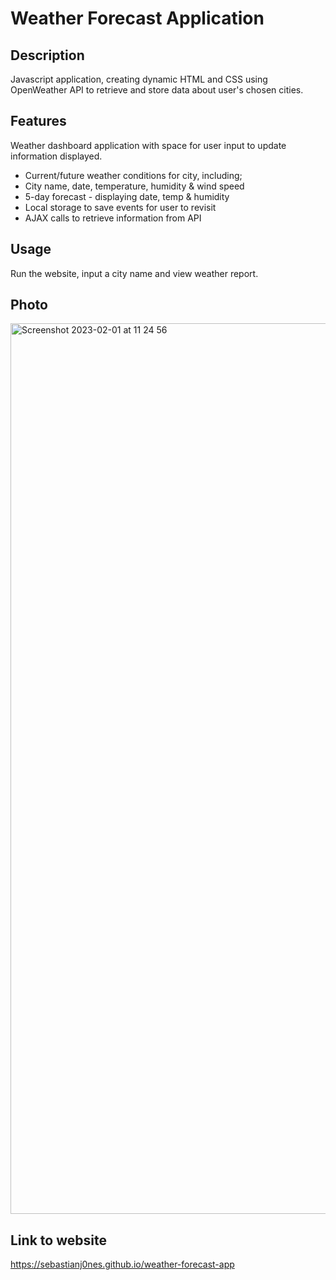 # Weather Forecast Application

## Description
Javascript application, creating dynamic HTML and CSS using OpenWeather API to retrieve and store data about user's chosen cities.

## Features
Weather dashboard application with space for user input to update information displayed.
- Current/future weather conditions for city, including;
- City name, date, temperature, humidity & wind speed
- 5-day forecast - displaying date, temp & humidity
- Local storage to save events for user to revisit
- AJAX calls to retrieve information from API 

## Usage
Run the website, input a city name and view weather report.

## Photo
<img width="1425" alt="Screenshot 2023-02-01 at 11 24 56" src="https://user-images.githubusercontent.com/114486176/216029963-3490b841-097c-4c52-a102-88536c821a86.png">

## Link to website
https://sebastianj0nes.github.io/weather-forecast-app
